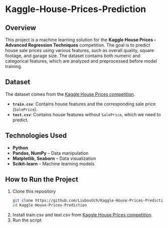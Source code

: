 # Kaggle-House-Prices-Prediction

## Overview
This project is a machine learning solution for the **Kaggle House Prices - Advanced Regression Techniques** competition. The goal is to predict house sale prices using various features, such as overall quality, square footage, and garage size. The dataset contains both numeric and categorical features, which are analyzed and preprocessed before model training.

## Dataset
The dataset comes from the [Kaggle House Prices competition](https://www.kaggle.com/competitions/house-prices-advanced-regression-techniques).  
- **`train.csv`**: Contains house features and the corresponding sale price (`SalePrice`).  
- **`test.csv`**: Contains house features without `SalePrice`, which we need to predict.  

## Technologies Used
- **Python**  
- **Pandas, NumPy** – Data manipulation  
- **Matplotlib, Seaborn** – Data visualization  
- **Scikit-learn** – Machine learning models  

## How to Run the Project
1. Clone this repository  
   ```bash
   git clone https://github.com/LiubovUch/Kaggle-House-Prices-Prediction.git
   cd Kaggle-House-Prices-Prediction
2. Install train.csv and test.csv from [Kaggle House Prices competition](https://www.kaggle.com/competitions/house-prices-advanced-regression-techniques/data).
3. Run the script
